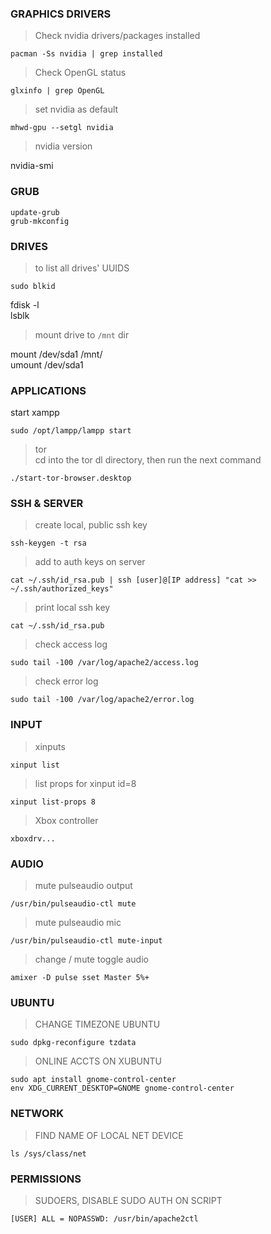 ### GRAPHICS DRIVERS    

> Check nvidia drivers/packages installed   

`pacman -Ss nvidia | grep installed`    
    
    

> Check OpenGL status   

`glxinfo | grep OpenGL`      

> set nvidia as default   

`mhwd-gpu --setgl nvidia`   

> nvidia version   

nvidia-smi   

### GRUB    

`update-grub`   
`grub-mkconfig`   

### DRIVES    

> to list all drives' UUIDS   

`sudo blkid`   

fdisk -l   
lsblk   

> mount drive to `/mnt` dir   

mount /dev/sda1 /mnt/   
umount /dev/sda1   

### APPLICATIONS    

start xampp   

`sudo /opt/lampp/lampp start`   

> tor   
> cd into the tor dl directory, then run the next command   

`./start-tor-browser.desktop`   

### SSH & SERVER    

> create local, public ssh key    

`ssh-keygen -t rsa`   

> add to auth keys on server   

`cat ~/.ssh/id_rsa.pub | ssh [user]@[IP address] "cat >> ~/.ssh/authorized_keys"`   

> print local ssh key   

`cat ~/.ssh/id_rsa.pub`   

> check access log   

`sudo tail -100 /var/log/apache2/access.log`   

> check error log   

`sudo tail -100 /var/log/apache2/error.log`    

### INPUT    

> xinputs   

`xinput list`   

> list props for xinput id=8   

`xinput list-props 8`    

> Xbox controller   

`xboxdrv...`    

### AUDIO    

> mute pulseaudio output   

`/usr/bin/pulseaudio-ctl mute`      

> mute pulseaudio mic   

`/usr/bin/pulseaudio-ctl mute-input`   

> change / mute toggle audio   

`amixer -D pulse sset Master 5%+`   

### UBUNTU    

> CHANGE TIMEZONE UBUNTU   

`sudo dpkg-reconfigure tzdata`   

> ONLINE ACCTS ON XUBUNTU   

`sudo apt install gnome-control-center`   
`env XDG_CURRENT_DESKTOP=GNOME gnome-control-center`   

### NETWORK    

> FIND NAME OF LOCAL NET DEVICE   

`ls /sys/class/net`   

### PERMISSIONS    

> SUDOERS, DISABLE SUDO AUTH ON SCRIPT   

`[USER] ALL = NOPASSWD: /usr/bin/apache2ctl`   
